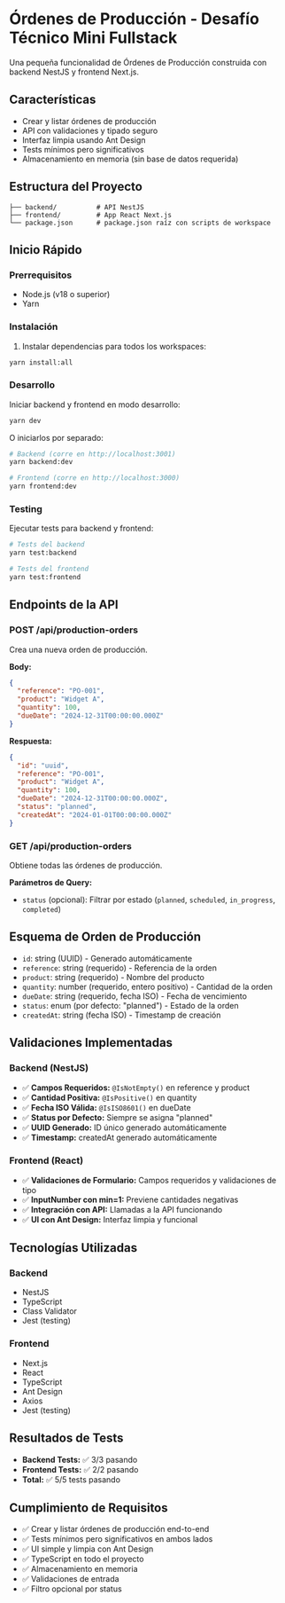 # Órdenes de Producción - Desafío Técnico Mini Fullstack

Una pequeña funcionalidad de Órdenes de Producción construida con backend NestJS y frontend Next.js.

## Características

- Crear y listar órdenes de producción
- API con validaciones y tipado seguro
- Interfaz limpia usando Ant Design
- Tests mínimos pero significativos
- Almacenamiento en memoria (sin base de datos requerida)

## Estructura del Proyecto

```
├── backend/          # API NestJS
├── frontend/         # App React Next.js
└── package.json      # package.json raíz con scripts de workspace
```

## Inicio Rápido

### Prerrequisitos

- Node.js (v18 o superior)
- Yarn

### Instalación

1. Instalar dependencias para todos los workspaces:
```bash
yarn install:all
```

### Desarrollo

Iniciar backend y frontend en modo desarrollo:

```bash
yarn dev
```

O iniciarlos por separado:

```bash
# Backend (corre en http://localhost:3001)
yarn backend:dev

# Frontend (corre en http://localhost:3000)
yarn frontend:dev
```

### Testing

Ejecutar tests para backend y frontend:

```bash
# Tests del backend
yarn test:backend

# Tests del frontend
yarn test:frontend
```

## Endpoints de la API

### POST /api/production-orders
Crea una nueva orden de producción.

**Body:**
```json
{
  "reference": "PO-001",
  "product": "Widget A",
  "quantity": 100,
  "dueDate": "2024-12-31T00:00:00.000Z"
}
```

**Respuesta:**
```json
{
  "id": "uuid",
  "reference": "PO-001",
  "product": "Widget A",
  "quantity": 100,
  "dueDate": "2024-12-31T00:00:00.000Z",
  "status": "planned",
  "createdAt": "2024-01-01T00:00:00.000Z"
}
```

### GET /api/production-orders
Obtiene todas las órdenes de producción.

**Parámetros de Query:**
- `status` (opcional): Filtrar por estado (`planned`, `scheduled`, `in_progress`, `completed`)

## Esquema de Orden de Producción

- `id`: string (UUID) - Generado automáticamente
- `reference`: string (requerido) - Referencia de la orden
- `product`: string (requerido) - Nombre del producto
- `quantity`: number (requerido, entero positivo) - Cantidad de la orden
- `dueDate`: string (requerido, fecha ISO) - Fecha de vencimiento
- `status`: enum (por defecto: "planned") - Estado de la orden
- `createdAt`: string (fecha ISO) - Timestamp de creación

## Validaciones Implementadas

### Backend (NestJS)
- ✅ **Campos Requeridos:** `@IsNotEmpty()` en reference y product
- ✅ **Cantidad Positiva:** `@IsPositive()` en quantity
- ✅ **Fecha ISO Válida:** `@IsISO8601()` en dueDate
- ✅ **Status por Defecto:** Siempre se asigna "planned"
- ✅ **UUID Generado:** ID único generado automáticamente
- ✅ **Timestamp:** createdAt generado automáticamente

### Frontend (React)
- ✅ **Validaciones de Formulario:** Campos requeridos y validaciones de tipo
- ✅ **InputNumber con min=1:** Previene cantidades negativas
- ✅ **Integración con API:** Llamadas a la API funcionando
- ✅ **UI con Ant Design:** Interfaz limpia y funcional

## Tecnologías Utilizadas

### Backend
- NestJS
- TypeScript
- Class Validator
- Jest (testing)

### Frontend
- Next.js
- React
- TypeScript
- Ant Design
- Axios
- Jest (testing)

## Resultados de Tests

- **Backend Tests:** ✅ 3/3 pasando
- **Frontend Tests:** ✅ 2/2 pasando
- **Total:** ✅ 5/5 tests pasando

## Cumplimiento de Requisitos

- ✅ Crear y listar órdenes de producción end-to-end
- ✅ Tests mínimos pero significativos en ambos lados
- ✅ UI simple y limpia con Ant Design
- ✅ TypeScript en todo el proyecto
- ✅ Almacenamiento en memoria
- ✅ Validaciones de entrada
- ✅ Filtro opcional por status
